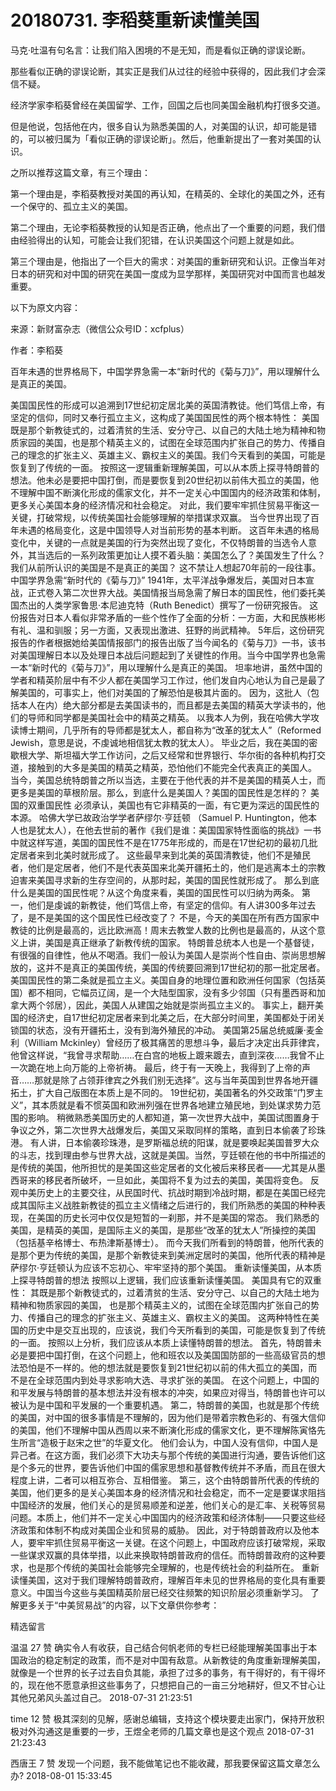 # 20180731. 李稻葵重新读懂美国
马克·吐温有句名言：让我们陷入困境的不是无知，而是看似正确的谬误论断。

那些看似正确的谬误论断，其实正是我们从过往的经验中获得的，因此我们才会深信不疑。

经济学家李稻葵曾经在美国留学、工作，回国之后也同美国金融机构打很多交道。

但是他说，包括他在内，很多自认为熟悉美国的人，对美国的认识，却可能是错的，可以被归属为「看似正确的谬误论断」。然后，他重新提出了一套对美国的认识。

之所以推荐这篇文章，有三个理由：

第一个理由是，李稻葵教授对美国的再认知，在精英的、全球化的美国之外，还有一个保守的、孤立主义的美国。

第二个理由，无论李稻葵教授的认知是否正确，他点出了一个重要的问题，我们借由经验得出的认知，可能会让我们犯错，在认识美国这个问题上就是如此。

第三个理由是，他指出了一个巨大的需求：对美国的重新研究和认识。正像当年对日本的研究和对中国的研究在美国一度成为显学那样，美国研究对中国而言也越发重要。

以下为原文内容：

来源：新财富杂志（微信公众号ID：xcfplus）

作者：李稻葵

百年未遇的世界格局下，中国学界急需一本“新时代的《菊与刀》”，用以理解什么是真正的美国。

美国国民性的形成可以追溯到17世纪初定居北美的英国清教徒。他们笃信上帝，有坚定的信仰，同时又奉行孤立主义，这构成了美国国民性的两个根本特性：
美国既是那个新教徒式的，过着清贫的生活、安分守己、以自己的大陆土地为精神和物质家园的美国，也是那个精英主义的，试图在全球范围内扩张自己的势力、传播自己的理念的扩张主义、英雄主义、霸权主义的美国。我们今天看到的美国，可能是恢复到了传统的一面。
按照这一逻辑重新理解美国，可以从本质上探寻特朗普的想法。他未必是要把中国打倒，而是要恢复到20世纪初以前伟大孤立的美国，他不理解中国不断演化形成的儒家文化，并不一定关心中国国内的经济政策和体制，更多关心美国本身的经济情况和社会稳定。
对此，我们要牢牢抓住贸易平衡这一关键，打破常规，以传统美国社会能够理解的举措谋求双赢。
当今世界出现了百年未遇的格局变化，这是中国领导人对当前形势的基本判断。
这百年未遇的格局变化中，关键的一点就是美国的行为突然出现了变化，不仅特朗普的当选令人意外，其当选后的一系列政策更加让人摸不着头脑：美国怎么了？美国发生了什么？我们从前所认识的美国是不是真正的美国？
这不禁让人想起70年前的一段往事。
中国学界急需“新时代的《菊与刀》”
1941年，太平洋战争爆发后，美国对日本宣战，正式卷入第二次世界大战。美国情报当局急需了解日本的国民性，他们委托美国杰出的人类学家鲁思·本尼迪克特（Ruth Benedict）撰写了一份研究报告。
这份报告对日本人看似非常矛盾的一些个性作了全面的分析：一方面，大和民族彬彬有礼、温和驯服；另一方面，又表现出激进、狂野的尚武精神。
5年后，这份研究报告的作者根据她给美国情报部门的报告出版了当今闻名的《菊与刀》一书，该书对美国理解日本以及处理日本战后问题起到了关键性的作用。当今中国学界也急需一本“新时代的《菊与刀》”，用以理解什么是真正的美国。
坦率地讲，虽然中国的学者和精英阶层中有不少人都在美国学习工作过，他们发自内心地认为自己是最了解美国的，可事实上，他们对美国的了解恐怕是极其片面的。
因为，这批人（包括本人在内）绝大部分都是去美国读书的，而且都是去美国的精英大学读书的，他们的导师和同学都是美国社会中的精英之精英。
以我本人为例，我在哈佛大学攻读博士期间，几乎所有的导师都是犹太人，都自称为“改革的犹太人”（Reformed Jewish，意思是说，不虔诚地相信犹太教的犹太人）。
毕业之后，我在美国的密歇根大学、斯坦福大学工作访问，之后又经常和世界银行、华尔街的各种机构打交道，接触到的大多是美国的精英之精英，恐怕他们不能完全代表真正的美国人。
当今，美国总统特朗普之所以当选，主要在于他代表的并不是美国的精英人士，而更多是美国的草根阶层。那么，到底什么是美国人？美国的国民性是怎样的？
美国的双重国民性
必须承认，美国也有它非精英的一面，有它更为深远的国民性的本源。
哈佛大学已故政治学学者萨缪尔·亨廷顿 （Samuel P. Huntington，他本人也是犹太人），在他去世前的著作《我们是谁：美国国家特性面临的挑战》一书中就这样写道，美国的国民性不是在1775年形成的，而是在17世纪初的最初几批定居者来到北美时就形成了。
这些最早来到北美的英国清教徒，他们不是殖民者，他们是定居者，他们不是代表英国来北美开疆拓土的，他们是逃离本土的宗教迫害来美国寻求新的生存空间的，从那时起，美国的国民性就形成了。
那么到底什么是美国的国民性呢？从这个角度来看，美国的国民性可以归纳为两条。
第一，他们是虔诚的新教徒，他们笃信上帝，有坚定的信仰。有人讲300多年过去了，是不是美国的这个国民性已经改变了？
不是，今天的美国在所有西方国家中教徒的比例是最高的，远比欧洲高！周末去教堂人数的比例也是最高的，从这个意义上讲，美国是真正继承了新教传统的国家。
特朗普总统本人也是一个基督徒，有很强的自律性，他从不喝酒。我们一般认为美国人是崇尚个性自由、崇尚思想解放的，这并不是真正的美国传统，美国的传统要回溯到17世纪初的那一批定居者。
美国国民性的第二条就是孤立主义。美国自身的地理位置和欧洲任何国家（包括英国）都不相同，它幅员辽阔，是一个大陆型国家，没有多少邻国（只有墨西哥和加拿大两个邻居），因此，美国人从建国之始就是崇尚孤立主义的。
事实上，翻开美国的经济史，自17世纪初定居者来到北美之后，在大部分时间里，美国都处于闭关锁国的状态，没有开疆拓土，没有到海外殖民的冲动。
美国第25届总统威廉·麦金利（William Mckinley）曾经历了极其痛苦的思想斗争，最后才决定出兵菲律宾，他曾这样说，“我曾寻求帮助……在白宫的地板上踱来踱去，直到深夜……我曾不止一次跪在地上向万能的上帝祈祷。
最后，终于有一天晚上，我得到了上帝的声音……那就是除了占领菲律宾之外我们别无选择”。这与当年英国到世界各地开疆拓土，扩大自己版图在本质上是不同的。
19世纪初，美国著名的外交政策“门罗主义”，其本质就是看不惯英国和欧洲列强在世界各地建立殖民地，到处谋求势力范围的影响。
稍微熟悉美国历史的人都知道，第一次世界大战中，美国试图置身于争议之外，第二次世界大战爆发后，美国又采取同样的策略，直到日本偷袭了珍珠港。
有人讲，日本偷袭珍珠港，是罗斯福总统的阳谋，就是要唤起美国普罗大众的斗志，找到理由参与世界大战，这就是美国。当然，亨廷顿在他的书中所描述的是传统的美国，他所担忧的是美国这些定居者的文化被后来移民者——尤其是从墨西哥来的移民者所破坏，一旦如此，美国将不复为过去的美国，美国将变色。
反观中美历史上的主要交往，从民国时代、抗战时期到冷战时期，都是在美国已经完成其国际主义战胜新教徒的孤立主义情绪之后进行的，我们所熟悉的美国的种种表现，在美国的历史长河中仅仅是短暂的一刹那，并不是美国的常态。
我们熟悉的美国，是精英的美国，是国际主义的美国，是那些“改革的犹太人”所操控的美国（包括基辛格博士、布热津斯基博士）。
而今天我们所看到的特朗普，他所代表的是那个更为传统的美国，是那个新教徒来到美洲定居时的美国，他所代表的精神是萨缪尔·亨廷顿认为应该不忘初心、牢牢坚持的那个美国。
重新读懂美国，从本质上探寻特朗普的想法
按照以上逻辑，我们应该重新读懂美国。
美国具有它的双重性：
其既是那个新教徒式的，过着清贫的生活、安分守己、以自己的大陆土地为精神和物质家园的美国，
也是那个精英主义的，试图在全球范围内扩张自己的势力、传播自己的理念的扩张主义、英雄主义、霸权主义的美国。
这两种特性在美国的历史中是交互出现的，应该说，我们今天所看到的美国，可能是恢复到了传统的一面。
按照以上分析，我们应该从本质上读懂特朗普的想法。
首先，特朗普未必是要把中国打倒，在这个问题上，他和班农以及美国国防部的一些高级官员的想法恐怕是不一样的。他的想法就是要恢复到21世纪初以前的伟大孤立的美国，而不是在全球范围内到处寻求影响大选、寻求扩张的美国。
在这个问题上，中国的和平发展与特朗普的基本想法并没有根本的冲突，如果应对得当，特朗普也许可以被认为是中国和平发展的一个重要机遇。
第二，特朗普的美国，也就是那个传统的美国，对中国的很多事情是不理解的，因为他们是带着宗教色彩的、有强大信仰的美国，他们不理解中国从西周以来不断演化形成的儒家文化，更不理解陈寅恪先生所言“造极于赵宋之世”的华夏文化。
他们会认为，中国人没有信仰，中国人是异己者。在这方面，我们必须下大功夫与那个传统的美国进行沟通，要告诉他们这是个多元的世界，要告诉他们中国的儒家思想和基督教传统并不矛盾，而且在很大程度上讲，二者可以相互弥合、互相借鉴。
第三，这个由特朗普所代表的传统的美国，他们更多的是关心美国本身的经济情况和社会稳定，而不一定是要谋求阻挡中国经济的发展，他们关心的是贸易顺差和逆差，他们关心的是汇率、关税等贸易问题。本质上，他们并不一定关心中国国内的经济政策和经济体制——只要这些经济政策和体制不构成对美国企业和贸易的威胁。
因此，对于特朗普政府以及他本人，要牢牢抓住贸易平衡这一关键。在这个问题上，中国政府应该打破常规，采取一些谋求双赢的具体举措，以此来换取特朗普政府的信任。而特朗普政府的这种要求，也是那个传统的美国社会能够完全理解的，也是传统社会的利益所在。
重新读懂美国，这对于我们理解特朗普政府，理解百年未见的世界格局的变化具有重要意义。中国当今这些与美国精英阶层已经交往频繁的知识阶层必须重新学习。
了解更多关于“中美贸易战”的内容，以下文章供你参考：


精选留言

温温
27 赞
确实令人有收获，自己结合何帆老师的专栏已经能理解美国事出于本国政治的稳定制定的政策，而不是对中国有敌意。从新教徒的角度重新理解美国，就像是一个世界的长子过去自负其能，承担了过多的事务，有干得好的，有干得坏的，现在他不愿意承担这些事务了，只想把自己的一亩三分地耕好，但又不甘心让其他兄弟风头盖过自己。
2018-07-31 21:23:51

time
12 赞
极其深刻的见解，感谢总编辑，支持这个模块要走出家门，保持开放积极对外沟通这是重要的一步，王煜全老师的几篇文章也是这个观点
2018-07-31 21:23:43

西唐王
7 赞
发现一个问题，我不能做笔记也不能收藏，那我要保留这篇文章怎么办?
2018-08-01 15:33:45
